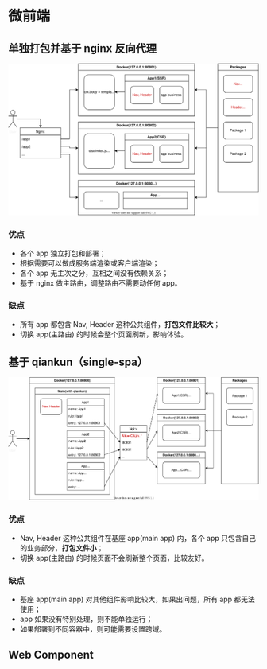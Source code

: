 # 微前端

## 单独打包并基于 nginx 反向代理

![individual app](individual_app.drawio.svg)

### 优点

- 各个 app 独立打包和部署；
- 根据需要可以做成服务端渲染或客户端渲染；
- 各个 app 无主次之分，互相之间没有依赖关系；
- 基于 nginx 做主路由，调整路由不需要动任何 app。

### 缺点

- 所有 app 都包含 Nav, Header 这种公共组件，**打包文件比较大**；
- 切换 app(主路由) 的时候会整个页面刷新，影响体验。

## 基于 qiankun（single-spa）

![qiankun](qiankun.drawio.svg)

### 优点

- Nav, Header 这种公共组件在基座 app(main app) 内，各个 app 只包含自己的业务部分，**打包文件小**；
- 切换 app(主路由) 的时候页面不会刷新整个页面，比较友好。

### 缺点

- 基座 app(main app) 对其他组件影响比较大，如果出问题，所有 app 都无法使用；
- app 如果没有特别处理，则不能单独运行；
- 如果部署到不同容器中，则可能需要设置跨域。

## Web Component

